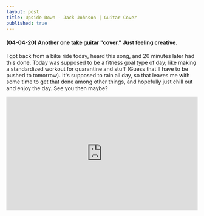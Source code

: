 ```yaml
---
layout: post
title: Upside Down - Jack Johnson | Guitar Cover
published: true
---
```


#### (04-04-20) Another one take guitar "cover." Just feeling creative.

I got back from a bike ride today, heard this song, and 20 minutes later had this done. Today was supposed to be a fitness goal type of day; like making a standardized workout for quarantine and stuff (Guess that'll have to be pushed to tomorrow). It's supposed to rain all day, so that leaves me with some time to get that done among other things, and hopefully just chill out and enjoy the day. See you then maybe?

<iframe width="100%" height="300" scrolling="no" frameborder="no" allow="autoplay" src="https://w.soundcloud.com/player/?url=https%3A//api.soundcloud.com/tracks/790512175%3Fsecret_token%3Ds-4TLr9xiZkOY&color=%23ff5500&auto_play=false&hide_related=false&show_comments=true&show_user=true&show_reposts=false&show_teaser=true&visual=true"></iframe>